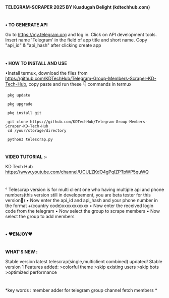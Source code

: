#
**TELEGRAM-SCRAPER 2025 BY Kuadugah Delight (kdtechhub.com)**
#
**• TO GENERATE API**

   Go to https://my.telegram.org and log in.
   Click on API development tools.
    Insert name 'Telegram' in the field of app title and short name. 
    Copy "api_id" & "api_hash" after clicking create app
#
**• HOW TO INSTALL AND USE**

   •Install termux, download the files from https://github.com/KDTechHub/Telegram-Group-Members-Scraper-KD-Tech-Hub, copy paste and run these 👇 commands in termux
```
 pkg update
 
 pkg upgrade
 
 pkg install git
 
 git clone https://github.com/KDTechHub/Telegram-Group-Members-Scraper-KD-Tech-Hub  
 cd /your/storage/directory

 python3 telescrap.py
```
#
 **VIDEO TUTORIAL :-**

 KD Tech Hub
https://www.youtube.com/channel/UCULZKdO4gPqIZPTpWP5quWQ
#
   ° Telescrap version is for multi client one who having multiple api and phone numbers(this version still in developement, you are beta tester for this version🤗)
   • Now enter the api_id and api_hash and your phone number in the format +(country code)xxxxxxxxxxx
   • Now enter the received login code from the telegram
   • Now select the group to scrape members
   • Now select the group to add members
#
**• ❤ENJOY❤**
#
**WHAT'S NEW :**
    
Stable version latest telescrap(single,multiclient combined) updated!
Stable version 1
Features added:
         >colorful theme
         >skip existing users
         >skip bots
         >optimized performance

# 
*key words : member adder for telegram group channel fetch members *
